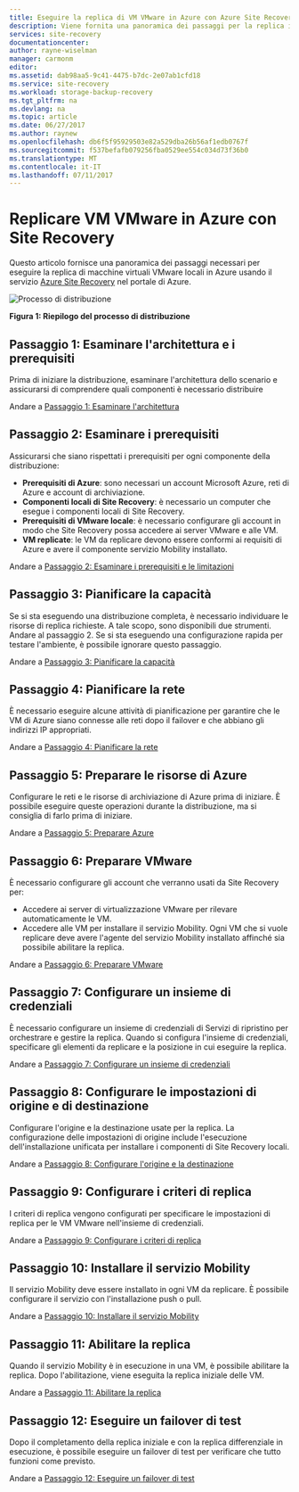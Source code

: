 ```yaml
---
title: Eseguire la replica di VM VMware in Azure con Azure Site Recovery | Microsoft Docs
description: Viene fornita una panoramica dei passaggi per la replica in Azure di carichi di lavoro in esecuzione in VM VMware
services: site-recovery
documentationcenter: 
author: rayne-wiselman
manager: carmonm
editor: 
ms.assetid: dab98aa5-9c41-4475-b7dc-2e07ab1cfd18
ms.service: site-recovery
ms.workload: storage-backup-recovery
ms.tgt_pltfrm: na
ms.devlang: na
ms.topic: article
ms.date: 06/27/2017
ms.author: raynew
ms.openlocfilehash: db6f5f95929503e82a529dba26b56af1edb0767f
ms.sourcegitcommit: f537befafb079256fba0529ee554c034d73f36b0
ms.translationtype: MT
ms.contentlocale: it-IT
ms.lasthandoff: 07/11/2017
---
```

# <a name="replicate-vmware-vms-to-azure-with-site-recovery"></a>Replicare VM VMware in Azure con Site Recovery

Questo articolo fornisce una panoramica dei passaggi necessari per eseguire la replica di macchine virtuali VMware locali in Azure usando il servizio [Azure Site Recovery](site-recovery-overview.md) nel portale di Azure.


![Processo di distribuzione](./media/vmware-walkthrough-overview/vmware-to-azure-process.png)

**Figura 1: Riepilogo del processo di distribuzione**

## <a name="step-1-review-architecture-and-prerequisites"></a>Passaggio 1: Esaminare l'architettura e i prerequisiti

Prima di iniziare la distribuzione, esaminare l'architettura dello scenario e assicurarsi di comprendere quali componenti è necessario distribuire

Andare a [Passaggio 1: Esaminare l'architettura](vmware-walkthrough-architecture.md)


## <a name="step-2-review-prerequisites"></a>Passaggio 2: Esaminare i prerequisiti

Assicurarsi che siano rispettati i prerequisiti per ogni componente della distribuzione:

- **Prerequisiti di Azure**: sono necessari un account Microsoft Azure, reti di Azure e account di archiviazione.
- **Componenti locali di Site Recovery**: è necessario un computer che esegue i componenti locali di Site Recovery.
- **Prerequisiti di VMware locale**: è necessario configurare gli account in modo che Site Recovery possa accedere ai server VMware e alle VM.
- **VM replicate**: le VM da replicare devono essere conformi ai requisiti di Azure e avere il componente servizio Mobility installato.

Andare a [Passaggio 2: Esaminare i prerequisiti e le limitazioni](vmware-walkthrough-prerequisites.md)

## <a name="step-3-plan-capacity"></a>Passaggio 3: Pianificare la capacità

Se si sta eseguendo una distribuzione completa, è necessario individuare le risorse di replica richieste. A tale scopo, sono disponibili due strumenti. Andare al passaggio 2. Se si sta eseguendo una configurazione rapida per testare l'ambiente, è possibile ignorare questo passaggio.

Andare a [Passaggio 3: Pianificare la capacità](vmware-walkthrough-capacity.md)

## <a name="step-4-plan-networking"></a>Passaggio 4: Pianificare la rete

È necessario eseguire alcune attività di pianificazione per garantire che le VM di Azure siano connesse alle reti dopo il failover e che abbiano gli indirizzi IP appropriati.

Andare a [Passaggio 4: Pianificare la rete](vmware-walkthrough-network.md)

##  <a name="step-5-prepare-azure-resources"></a>Passaggio 5: Preparare le risorse di Azure

Configurare le reti e le risorse di archiviazione di Azure prima di iniziare. È possibile eseguire queste operazioni durante la distribuzione, ma si consiglia di farlo prima di iniziare.

Andare a [Passaggio 5: Preparare Azure](vmware-walkthrough-prepare-azure.md)


## <a name="step-6-prepare-vmware"></a>Passaggio 6: Preparare VMware

È necessario configurare gli account che verranno usati da Site Recovery per:

- Accedere ai server di virtualizzazione VMware per rilevare automaticamente le VM.
- Accedere alle VM per installare il servizio Mobility. Ogni VM che si vuole replicare deve avere l'agente del servizio Mobility installato affinché sia possibile abilitare la replica.

Andare a [Passaggio 6: Preparare VMware](vmware-walkthrough-prepare-vmware.md)

## <a name="step-7-set-up-a-vault"></a>Passaggio 7: Configurare un insieme di credenziali

È necessario configurare un insieme di credenziali di Servizi di ripristino per orchestrare e gestire la replica. Quando si configura l'insieme di credenziali, specificare gli elementi da replicare e la posizione in cui eseguire la replica.

Andare a [Passaggio 7: Configurare un insieme di credenziali](vmware-walkthrough-create-vault.md)

## <a name="step-8-configure-source-and-target-settings"></a>Passaggio 8: Configurare le impostazioni di origine e di destinazione

Configurare l'origine e la destinazione usate per la replica. La configurazione delle impostazioni di origine include l'esecuzione dell'installazione unificata per installare i componenti di Site Recovery locali.

Andare a [Passaggio 8: Configurare l'origine e la destinazione](vmware-walkthrough-source-target.md)

## <a name="step-9-set-up-a-replication-policy"></a>Passaggio 9: Configurare i criteri di replica

I criteri di replica vengono configurati per specificare le impostazioni di replica per le VM VMware nell'insieme di credenziali.

Andare a [Passaggio 9: Configurare i criteri di replica](vmware-walkthrough-replication.md)

## <a name="step-10-install-the-mobility-service"></a>Passaggio 10: Installare il servizio Mobility

Il servizio Mobility deve essere installato in ogni VM da replicare. È possibile configurare il servizio con l'installazione push o pull.

Andare a [Passaggio 10: Installare il servizio Mobility](vmware-walkthrough-install-mobility.md)

## <a name="step-11-enable-replication"></a>Passaggio 11: Abilitare la replica

Quando il servizio Mobility è in esecuzione in una VM, è possibile abilitare la replica. Dopo l'abilitazione, viene eseguita la replica iniziale delle VM.

Andare a [Passaggio 11: Abilitare la replica](vmware-walkthrough-enable-replication.md)

## <a name="step-12-run-a-test-failover"></a>Passaggio 12: Eseguire un failover di test

Dopo il completamento della replica iniziale e con la replica differenziale in esecuzione, è possibile eseguire un failover di test per verificare che tutto funzioni come previsto.

Andare a [Passaggio 12: Eseguire un failover di test](vmware-walkthrough-test-failover.md)

